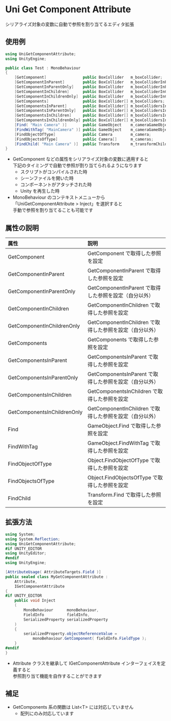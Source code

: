 # Uni Get Component Attribute

シリアライズ対象の変数に自動で参照を割り当てるエディタ拡張

## 使用例

```cs
using UniGetComponentAttribute;
using UnityEngine;

public class Test : MonoBehaviour
{
    [GetComponent]                public BoxCollider   m_boxCollider;
    [GetComponentInParent]        public BoxCollider   m_boxColliderInParent;
    [GetComponentInParentOnly]    public BoxCollider   m_boxColliderInParentOnly;
    [GetComponentInChildren]      public BoxCollider   m_boxColliderInChildren;
    [GetComponentInChildrenOnly]  public BoxCollider   m_boxColliderInChildrenOnly;
    [GetComponents]               public BoxCollider[] m_boxColliders;
    [GetComponentsInParent]       public BoxCollider[] m_boxCollidersInParent;
    [GetComponentsInParentOnly]   public BoxCollider[] m_boxCollidersInParentOnly;
    [GetComponentsInChildren]     public BoxCollider[] m_boxCollidersInChildren;
    [GetComponentsInChildrenOnly] public BoxCollider[] m_boxCollidersInChildrenOnly;
    [Find( "Main Camera" )]       public GameObject    m_cameraGameObject;
    [FindWithTag( "MainCamera" )] public GameObject    m_cameraGameObjectWithTag;
    [FindObjectOfType]            public Camera        m_camera;
    [FindObjectsOfType]           public Camera[]      m_cameras;
    [FindChild( "Main Camera" )]  public Transform     m_transformChild;
}
```

* GetComponent などの属性をシリアライズ対象の変数に適用すると  
下記のタイミングで自動で参照が割り当てられるようになります  
    * スクリプトがコンパイルされた時  
    * シーンファイルを開いた時  
    * コンポーネントがアタッチされた時  
    * Unity を再生した時  
* MonoBehaviour のコンテキストメニューから「UniGetComponentAttribute > Inject」を選択すると  
手動で参照を割り当てることも可能です  

## 属性の説明

|属性|説明|
|:--|:--|
|GetComponent|GetComponent で取得した参照を設定|
|GetComponentInParent|GetComponentInParent で取得した参照を設定|
|GetComponentInParentOnly|GetComponentInParent で取得した参照を設定（自分以外）|
|GetComponentInChildren|GetComponentInChildren で取得した参照を設定|
|GetComponentInChildrenOnly|GetComponentInChildren で取得した参照を設定（自分以外）|
|GetComponents|GetComponents で取得した参照を設定|
|GetComponentsInParent|GetComponentsInParent で取得した参照を設定|
|GetComponentsInParentOnly|GetComponentsInParent で取得した参照を設定（自分以外）|
|GetComponentsInChildren|GetComponentsInChildren で取得した参照を設定|
|GetComponentsInChildrenOnly|GetComponentInChildren で取得した参照を設定（自分以外）|
|Find|GameObject.Find で取得した参照を設定|
|FindWithTag|GameObject.FindWithTag で取得した参照を設定|
|FindObjectOfType|Object.FindObjectOfType で取得した参照を設定|
|FindObjectsOfType|Object.FindObjectsOfType で取得した参照を設定|
|FindChild|Transform.Find で取得した参照を設定|

## 拡張方法

```cs
using System;
using System.Reflection;
using UniGetComponentAttribute;
#if UNITY_EDITOR
using UnityEditor;
#endif
using UnityEngine;

[AttributeUsage( AttributeTargets.Field )]
public sealed class MyGetComponentAttribute :
    Attribute,
    IGetComponentAttribute
{
#if UNITY_EDITOR
    public void Inject
    (
        MonoBehaviour      monoBehaviour,
        FieldInfo          fieldInfo,
        SerializedProperty serializedProperty
    )
    {
        serializedProperty.objectReferenceValue =
            monoBehaviour.GetComponent( fieldInfo.FieldType );
    }
#endif
}
```

* Attribute クラスを継承して IGetComponentAttribute インターフェイスを定義すると  
参照割り当て機能を自作することができます  

## 補足

* GetComponents 系の関数は List&lt;T&gt; には対応していません  
    * 配列にのみ対応しています  